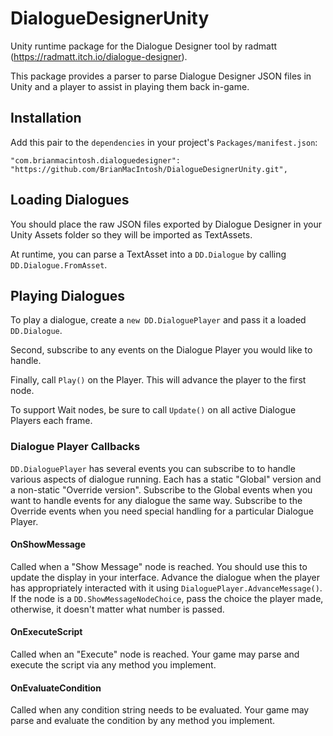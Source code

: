 # DialogueDesignerUnity
Unity runtime package for the Dialogue Designer tool by radmatt (https://radmatt.itch.io/dialogue-designer).

This package provides a parser to parse Dialogue Designer JSON files in Unity and a player to assist in playing them back in-game.

## Installation
Add this pair to the `dependencies` in your project's `Packages/manifest.json`:

    "com.brianmacintosh.dialoguedesigner": "https://github.com/BrianMacIntosh/DialogueDesignerUnity.git",

## Loading Dialogues
You should place the raw JSON files exported by Dialogue Designer in your Unity Assets folder so they will be imported as TextAssets.

At runtime, you can parse a TextAsset into a `DD.Dialogue` by calling `DD.Dialogue.FromAsset`.

## Playing Dialogues
To play a dialogue, create a `new DD.DialoguePlayer` and pass it a loaded `DD.Dialogue`.

Second, subscribe to any events on the Dialogue Player you would like to handle.

Finally, call `Play()` on the Player. This will advance the player to the first node.

To support Wait nodes, be sure to call `Update()` on all active Dialogue Players each frame.

### Dialogue Player Callbacks
`DD.DialoguePlayer` has several events you can subscribe to to handle various aspects of dialogue running. Each has a static "Global" version and a non-static "Override version". Subscribe to the Global events when you want to handle events for any dialogue the same way. Subscribe to the Override events when you need special handling for a particular Dialogue Player.

#### OnShowMessage
Called when a "Show Message" node is reached. You should use this to update the display in your interface. Advance the dialogue when the player has appropriately interacted with it using `DialoguePlayer.AdvanceMessage()`. If the node is a `DD.ShowMessageNodeChoice`, pass the choice the player made, otherwise, it doesn't matter what number is passed.

#### OnExecuteScript
Called when an "Execute" node is reached. Your game may parse and execute the script via any method you implement.

#### OnEvaluateCondition
Called when any condition string needs to be evaluated. Your game may parse and evaluate the condition by any method you implement.

